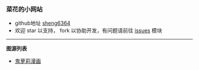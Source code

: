 ### 菜花的小网站

- github地址 [sheng6364](https://github.com/sheng6364/sheng6364.github.io)
- 欢迎 star 以支持， fork 以协助开发，有问题请前往 [issues](https://github.com/sheng6364/sheng6364.github.io/issues) 模块

---

**图源列表**

- [鬼萝莉漫画](鬼萝莉漫画.json)
